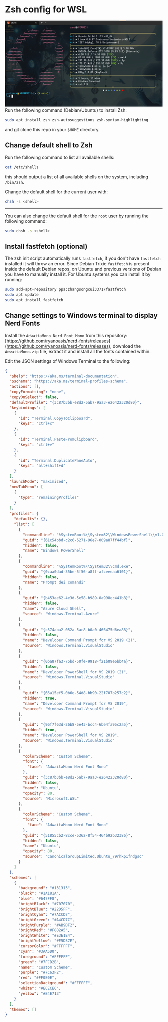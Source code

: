 # Zsh config for WSL

![Example screenshot](example.png)
Run the following command (Debian/Ubuntu) to install Zsh:

```bash
sudo apt install zsh zsh-autosuggestions zsh-syntax-highlighting
```

and git clone this repo in your `$HOME` directory.

## Change default shell to Zsh

Run the following command to list all available shells:

```bash
cat /etc/shells
```

this should output a list of all available shells on the system, including `/bin/zsh`.

Change the default shell for the current user with:

```bash
chsh -s <shell>
```

---

You can also change the default shell for the `root` user by running the following command:

```bash
sudo chsh -s <shell>
```

## Install fastfetch (optional)

The zsh init script automatically runs `fastfetch`, if you don't have `fastfetch` installed it will throw an error. Since Debian Trixie `fastfetch` is present inside the default Debian repos, on Ubuntu and previous versions of Debian you have to manually install it. For Ubuntu systems you can install it by running:

```bash
sudo add-apt-repository ppa:zhangsongcui3371/fastfetch
sudo apt update
sudo apt install fastfetch
```

## Change settings to Windows terminal to display Nerd Fonts

Install the `AdwaitaMono Nerd Font Mono` from this repository: [https://github.com/ryanoasis/nerd-fonts/releases](https://github.com/ryanoasis/nerd-fonts/releases), download the `AdwaitaMono.zip` file, extract it and install all the fonts contained within.

Edit the JSON settings of Windows Terminal to the following:

```json
{
  "$help": "https://aka.ms/terminal-documentation",
  "$schema": "https://aka.ms/terminal-profiles-schema",
  "actions": [],
  "copyFormatting": "none",
  "copyOnSelect": false,
  "defaultProfile": "{3c87b3bb-e8d2-5ab7-9aa3-e26422320d80}",
  "keybindings": [
    {
      "id": "Terminal.CopyToClipboard",
      "keys": "ctrl+c"
    },
    {
      "id": "Terminal.PasteFromClipboard",
      "keys": "ctrl+v"
    },
    {
      "id": "Terminal.DuplicatePaneAuto",
      "keys": "alt+shift+d"
    }
  ],
  "launchMode": "maximized",
  "newTabMenu": [
    {
      "type": "remainingProfiles"
    }
  ],
  "profiles": {
    "defaults": {},
    "list": [
      {
        "commandline": "%SystemRoot%\\System32\\WindowsPowerShell\\v1.0\\powershell.exe",
        "guid": "{61c54bbd-c2c6-5271-96e7-009a87ff44bf}",
        "hidden": false,
        "name": "Windows PowerShell"
      },
      {
        "commandline": "%SystemRoot%\\System32\\cmd.exe",
        "guid": "{0caa0dad-35be-5f56-a8ff-afceeeaa6101}",
        "hidden": false,
        "name": "Prompt dei comandi"
      },
      {
        "guid": "{b453ae62-4e3d-5e58-b989-0a998ec441b8}",
        "hidden": false,
        "name": "Azure Cloud Shell",
        "source": "Windows.Terminal.Azure"
      },
      {
        "guid": "{c574aba2-052a-5ac8-b0a0-466475d6ea88}",
        "hidden": false,
        "name": "Developer Command Prompt for VS 2019 (2)",
        "source": "Windows.Terminal.VisualStudio"
      },
      {
        "guid": "{0ba87fa3-75bd-50fe-9918-f21b09e6bb4a}",
        "hidden": false,
        "name": "Developer PowerShell for VS 2019 (2)",
        "source": "Windows.Terminal.VisualStudio"
      },
      {
        "guid": "{66a15ef5-0b6e-54d8-bb90-22f707b257c2}",
        "hidden": true,
        "name": "Developer Command Prompt for VS 2019",
        "source": "Windows.Terminal.VisualStudio"
      },
      {
        "guid": "{96f7f63d-26b8-5e43-bcc4-6be4fa95c2a5}",
        "hidden": true,
        "name": "Developer PowerShell for VS 2019",
        "source": "Windows.Terminal.VisualStudio"
      },
      {
        "colorScheme": "Custom Scheme",
        "font": {
          "face": "AdwaitaMono Nerd Font Mono"
        },
        "guid": "{3c87b3bb-e8d2-5ab7-9aa3-e26422320d80}",
        "hidden": false,
        "name": "Ubuntu",
        "opacity": 80,
        "source": "Microsoft.WSL"
      },
      {
        "colorScheme": "Custom Scheme",
        "font": {
          "face": "AdwaitaMono Nerd Font Mono"
        },
        "guid": "{51855cb2-8cce-5362-8f54-464b92b32386}",
        "hidden": false,
        "name": "Ubuntu",
        "opacity": 80,
        "source": "CanonicalGroupLimited.Ubuntu_79rhkp1fndgsc"
      }
    ]
  },
  "schemes": [
    {
      "background": "#131313",
      "black": "#1A181A",
      "blue": "#647FF8",
      "brightBlack": "#707070",
      "brightBlue": "#22D5FF",
      "brightCyan": "#7ACCD7",
      "brightGreen": "#A4CD7C",
      "brightPurple": "#AB9DF2",
      "brightRed": "#F882A5",
      "brightWhite": "#E3E1E4",
      "brightYellow": "#E5D37E",
      "cursorColor": "#FFFFFF",
      "cyan": "#3AA5D0",
      "foreground": "#FFFFFF",
      "green": "#7FCD2B",
      "name": "Custom Scheme",
      "purple": "#7C63F2",
      "red": "#FF0E0E",
      "selectionBackground": "#FFFFFF",
      "white": "#ECECEC",
      "yellow": "#E4E713"
    }
  ],
  "themes": []
}
```

